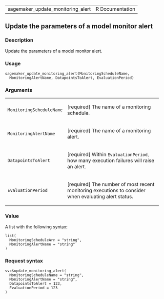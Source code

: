 <table style="width: 100%;">
<tbody>
<tr class="odd">
<td>sagemaker_update_monitoring_alert</td>
<td style="text-align: right;">R Documentation</td>
</tr>
</tbody>
</table>

## Update the parameters of a model monitor alert

### Description

Update the parameters of a model monitor alert.

### Usage

    sagemaker_update_monitoring_alert(MonitoringScheduleName,
      MonitoringAlertName, DatapointsToAlert, EvaluationPeriod)

### Arguments

<table>
<colgroup>
<col style="width: 35%" />
<col style="width: 65%" />
</colgroup>
<tbody>
<tr class="odd">
<td><code
id="sagemaker_update_monitoring_alert_:_MonitoringScheduleName">MonitoringScheduleName</code></td>
<td><p>[required] The name of a monitoring schedule.</p></td>
</tr>
<tr class="even">
<td><code
id="sagemaker_update_monitoring_alert_:_MonitoringAlertName">MonitoringAlertName</code></td>
<td><p>[required] The name of a monitoring alert.</p></td>
</tr>
<tr class="odd">
<td><code
id="sagemaker_update_monitoring_alert_:_DatapointsToAlert">DatapointsToAlert</code></td>
<td><p>[required] Within <code>EvaluationPeriod</code>, how many
execution failures will raise an alert.</p></td>
</tr>
<tr class="even">
<td><code
id="sagemaker_update_monitoring_alert_:_EvaluationPeriod">EvaluationPeriod</code></td>
<td><p>[required] The number of most recent monitoring executions to
consider when evaluating alert status.</p></td>
</tr>
</tbody>
</table>

### Value

A list with the following syntax:

    list(
      MonitoringScheduleArn = "string",
      MonitoringAlertName = "string"
    )

### Request syntax

    svc$update_monitoring_alert(
      MonitoringScheduleName = "string",
      MonitoringAlertName = "string",
      DatapointsToAlert = 123,
      EvaluationPeriod = 123
    )
